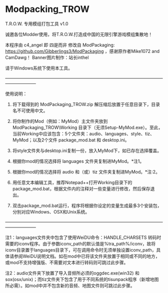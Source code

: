 # Modpacking_TROW

T.R.O.W. 专用模组打包工具
v1.0

诚邀各位Modder使用，将T.R.O.W.打造成中国的无限引擎游戏模组集散地！

本程序由 c4_angel 即 四是而非 修改自 ModPackaging: https://github.com/Gibberlings3/ModPackaging ，感谢原作者Mike1072 and CamDawg！
Banner图片制作：站长inthel

请于Windows系统下使用本工具。

———————————————————————————————————————————

使用说明：

1. 将下载得到的 ModPackaging_TROW.zip 解压缩后放置于任意目录下，目录名不可使用中文。

2. 将你制作的Mod（例如：MyMod）主文件夹放到 ModPackaging_TROW\Working 目录下（无须Setup-MyMod.exe）。至此，当前Working中应该包含：5个文件夹：audio、languages、style、tiz、MyMod；以及2个文件 package_mod.bat 和 desktop.ini。

3. 将style文件夹与desktop.ini复制一份，放入MyMod下，如已存在选择覆盖。

4. 根据你mod的情况选择将 languages 文件夹复制进MyMod。*注1。

5. 根据你mod的情况选择将 audio 和（或）tiz 文件夹复制进MyMod。*注:2。

6. 用任意文本编辑工具，推荐Notepad++打开Working目录下的package_mod.bat，根据文件内的注释对一些变量进行修改，然后保存退出。

7. 双击package_mod.bat运行，程序将根据你设定的变量生成最多3个安装包，分别对应Windows、OSX和Unix系统。

———————————————————————————————————————————

注1：languages文件夹中包含了使用WeiDU命令：HANDLE_CHARSETS 转码时需要的iconv程序。由于参数iconv_path的默认值是%tra_path%/iconv，故将iconv目录置于languages目录下，可在调用命令时无须单独设置iconv_path，具体请参阅WeiDU说明文档。如在mod中已将该文件夹放置于相同或不同的地方，或mod不支持增强版、不需要对文本进行转码则可跳过此步骤。

注2：audio文件夹下放置了导入音频所必须的oggdec.exe(win32) 和 sox(osx/unix)；而tiz文件夹下包含了用于不同系统的tisunpack程序（新增地图所必需）。如mod中并不包含新的音频、地图文件则可跳过此步骤。
